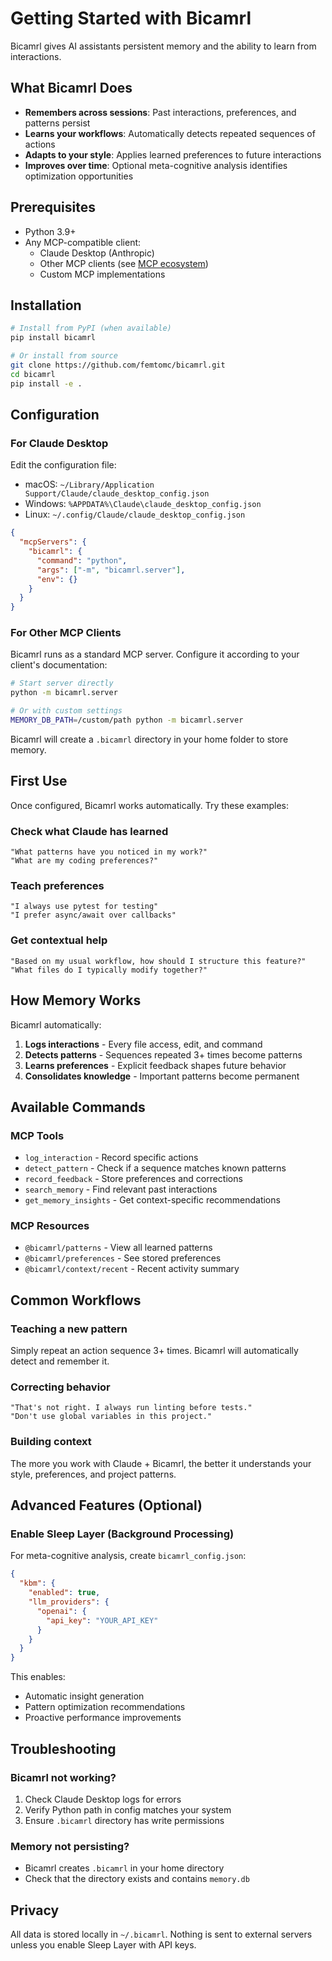 # Getting Started with Bicamrl

Bicamrl gives AI assistants persistent memory and the ability to learn from interactions.

## What Bicamrl Does

- **Remembers across sessions**: Past interactions, preferences, and patterns persist
- **Learns your workflows**: Automatically detects repeated sequences of actions
- **Adapts to your style**: Applies learned preferences to future interactions
- **Improves over time**: Optional meta-cognitive analysis identifies optimization opportunities

## Prerequisites

- Python 3.9+
- Any MCP-compatible client:
  - Claude Desktop (Anthropic)
  - Other MCP clients (see [MCP ecosystem](https://modelcontextprotocol.io))
  - Custom MCP implementations

## Installation

```bash
# Install from PyPI (when available)
pip install bicamrl

# Or install from source
git clone https://github.com/femtomc/bicamrl.git
cd bicamrl
pip install -e .
```

## Configuration

### For Claude Desktop

Edit the configuration file:
- macOS: `~/Library/Application Support/Claude/claude_desktop_config.json`
- Windows: `%APPDATA%\Claude\claude_desktop_config.json`
- Linux: `~/.config/Claude/claude_desktop_config.json`

```json
{
  "mcpServers": {
    "bicamrl": {
      "command": "python",
      "args": ["-m", "bicamrl.server"],
      "env": {}
    }
  }
}
```

### For Other MCP Clients

Bicamrl runs as a standard MCP server. Configure it according to your client's documentation:

```bash
# Start server directly
python -m bicamrl.server

# Or with custom settings
MEMORY_DB_PATH=/custom/path python -m bicamrl.server
```

Bicamrl will create a `.bicamrl` directory in your home folder to store memory.

## First Use

Once configured, Bicamrl works automatically. Try these examples:

### Check what Claude has learned
```
"What patterns have you noticed in my work?"
"What are my coding preferences?"
```

### Teach preferences
```
"I always use pytest for testing"
"I prefer async/await over callbacks"
```

### Get contextual help
```
"Based on my usual workflow, how should I structure this feature?"
"What files do I typically modify together?"
```

## How Memory Works

Bicamrl automatically:
1. **Logs interactions** - Every file access, edit, and command
2. **Detects patterns** - Sequences repeated 3+ times become patterns
3. **Learns preferences** - Explicit feedback shapes future behavior
4. **Consolidates knowledge** - Important patterns become permanent

## Available Commands

### MCP Tools
- `log_interaction` - Record specific actions
- `detect_pattern` - Check if a sequence matches known patterns
- `record_feedback` - Store preferences and corrections
- `search_memory` - Find relevant past interactions
- `get_memory_insights` - Get context-specific recommendations

### MCP Resources
- `@bicamrl/patterns` - View all learned patterns
- `@bicamrl/preferences` - See stored preferences
- `@bicamrl/context/recent` - Recent activity summary

## Common Workflows

### Teaching a new pattern
Simply repeat an action sequence 3+ times. Bicamrl will automatically detect and remember it.

### Correcting behavior
```
"That's not right. I always run linting before tests."
"Don't use global variables in this project."
```

### Building context
The more you work with Claude + Bicamrl, the better it understands your style, preferences, and project patterns.

## Advanced Features (Optional)

### Enable Sleep Layer (Background Processing)

For meta-cognitive analysis, create `bicamrl_config.json`:

```json
{
  "kbm": {
    "enabled": true,
    "llm_providers": {
      "openai": {
        "api_key": "YOUR_API_KEY"
      }
    }
  }
}
```

This enables:
- Automatic insight generation
- Pattern optimization recommendations
- Proactive performance improvements

## Troubleshooting

### Bicamrl not working?
1. Check Claude Desktop logs for errors
2. Verify Python path in config matches your system
3. Ensure `.bicamrl` directory has write permissions

### Memory not persisting?
- Bicamrl creates `.bicamrl` in your home directory
- Check that the directory exists and contains `memory.db`

## Privacy

All data is stored locally in `~/.bicamrl`. Nothing is sent to external servers unless you enable Sleep Layer with API keys.
